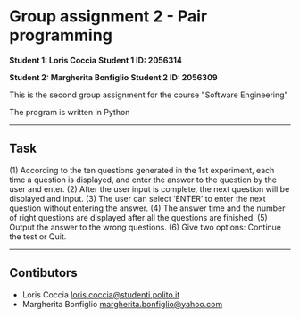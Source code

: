 # Group assignment 2 - Pair programming

**Student 1: Loris Coccia**
**Student 1 ID: 2056314**

**Student 2: Margherita Bonfiglio**
**Student 2 ID: 2056309**

This is the second group assignment for the course "Software Engineering"

The program is written in Python

---

## Task

(1)	According to the ten questions generated in the 1st experiment, each time a question is displayed, and enter the answer to the question by the user and enter.
(2)	 After the user input is complete, the next question will be displayed and input.
(3)	The user can select ‘ENTER’ to enter the next question without entering the answer.
(4)	The answer time and the number of right questions are displayed after all the questions are finished.
(5)	Output the answer to the wrong questions.
(6)	Give two options: Continue the test or Quit.


---

## Contibutors

- Loris Coccia <loris.coccia@studenti.polito.it> 
- Margherita Bonfiglio <margherita.bonfiglio@yahoo.com>